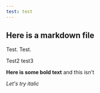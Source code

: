 ```yaml
---
test: test
---
```

## Here is a markdown file

Test. Test.

Test2
test3

**Here is some bold text** and this isn't

*Let's try italic*